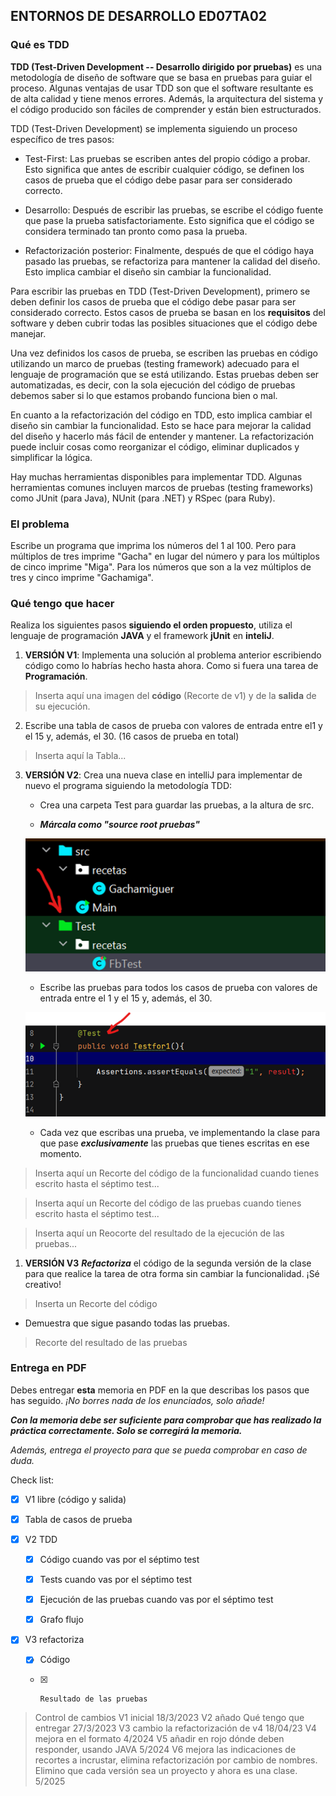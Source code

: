 ## ENTORNOS DE DESARROLLO ED07TA02

### Qué es TDD

**TDD (Test-Driven Development -- Desarrollo dirigido por pruebas)** es una metodología de diseño de software que se basa en pruebas para guiar el proceso. Algunas ventajas de usar TDD son que el software resultante es de alta calidad y tiene menos errores. Además, la arquitectura del sistema y el código producido son fáciles de comprender y están bien estructurados.

TDD (Test-Driven Development) se implementa siguiendo un proceso específico de tres pasos:

-   Test-First: Las pruebas se escriben antes del propio código a     probar. Esto significa que antes de escribir cualquier código, se definen los casos de prueba que el código debe pasar para ser considerado correcto.

-   Desarrollo: Después de escribir las pruebas, se escribe el código     fuente que pase la prueba satisfactoriamente. Esto significa que el código se considera terminado tan pronto como pasa la prueba.

-   Refactorización posterior: Finalmente, después de que el código haya pasado las pruebas, se refactoriza para mantener la calidad del diseño. Esto implica cambiar el diseño sin cambiar la funcionalidad.

Para escribir las pruebas en TDD (Test-Driven Development), primero se deben definir los casos de prueba que el código debe pasar para ser considerado correcto. Estos casos de prueba se basan en los **requisitos** del software y deben cubrir todas las posibles situaciones que el código debe manejar.

Una vez definidos los casos de prueba, se escriben las pruebas en código utilizando un marco de pruebas (testing framework) adecuado para el lenguaje de programación que se está utilizando. Estas pruebas deben ser automatizadas, es decir, con la sola ejecución del código de pruebas debemos saber si lo que estamos probando funciona bien o mal.

En cuanto a la refactorización del código en TDD, esto implica cambiar el diseño sin cambiar la funcionalidad. Esto se hace para mejorar la calidad del diseño y hacerlo más fácil de entender y mantener. La refactorización puede incluir cosas como reorganizar el código, eliminar duplicados y simplificar la lógica.

Hay muchas herramientas disponibles para implementar TDD. Algunas herramientas comunes incluyen marcos de pruebas (testing frameworks) como JUnit (para Java), NUnit (para .NET) y RSpec (para Ruby).

### El problema

Escribe un programa que imprima los números del 1 al 100. Pero para múltiplos de tres imprime "Gacha" en lugar del número y para los múltiplos de cinco imprime "Miga". Para los números que son a la vez múltiplos de tres y cinco imprime "Gachamiga".

### Qué tengo que hacer

Realiza los siguientes pasos **siguiendo el orden propuesto**, utiliza el lenguaje de programación **JAVA** y el framework **jUnit** en **inteliJ**.

1.  **VERSIÓN V1**: Implementa una solución al problema anterior escribiendo código como lo habrías hecho hasta ahora. Como si fuera una tarea de **Programación**.

> Inserta aquí una imagen del **código** (Recorte de v1) y de la **salida** de su ejecución.

2.  Escribe una tabla de casos de prueba con valores de entrada entre el1 y el 15 y, además, el 30. (16 casos de prueba en total)

> Inserta aquí la Tabla...

3.  **VERSIÓN V2**: Crea una nueva clase en intelliJ para implementar de nuevo el programa siguiendo la metodología TDD:

    * Crea una carpeta Test para guardar las pruebas, a la altura de src.

    * ***Márcala como "source root pruebas"***
    
    ![alt text](image.png)

    * Escribe las pruebas para todos los casos de prueba con valores de entrada entre el 1 y el 15 y, además, el 30.

    ![alt text](image-1.png)

    * Cada vez que escribas una prueba, ve implementando la clase para que pase ***exclusivamente*** las pruebas que tienes escritas en ese momento.

> Inserta aquí un Recorte del código de la funcionalidad cuando tienes escrito hasta el séptimo test...

> Inserta aquí un Recorte del código de las pruebas cuando tienes escrito hasta el séptimo test...

> Inserta aquí un Reocorte del resultado de la ejecución de las pruebas... 

1. **VERSIÓN V3** ***Refactoriza*** el código de la segunda versión de la clase para que realice la tarea de otra forma sin cambiar la funcionalidad. ¡Sé creativo!

> Inserta un Recorte del código

   * Demuestra que sigue pasando todas las pruebas.

> Recorte del resultado de las pruebas

### Entrega en PDF

Debes entregar **esta** memoria en PDF en la que describas los pasos que has seguido. *¡No borres nada de los enunciados, solo añade!*

***Con la memoria debe ser suficiente para comprobar que has realizado la práctica correctamente. Solo se corregirá la memoria.***

*Además, entrega el proyecto para que se pueda comprobar en caso de duda.*

Check list:

- [x]   V1 libre (código y salida)

- [x]   Tabla de casos de prueba

- [x]   V2 TDD

    - [x]   Código cuando vas por el séptimo test

    - [x]   Tests cuando vas por el séptimo test

    - [x]   Ejecución de las pruebas cuando vas por el séptimo test

    - [x]   Grafo flujo

- [x]   V3 refactoriza

    - [x]   Código
  
    - [x]	  Resultado de las pruebas


> Control de cambios
> V1 inicial 18/3/2023
> V2 añado Qué tengo que entregar 27/3/2023
> V3 cambio la refactorización de v4 18/04/23
> V4 mejora en el formato 4/2024
> V5 añadir en rojo dónde deben responder, usando JAVA 5/2024
> V6 mejora las indicaciones de recortes a incrustar, elimina
refactorización por cambio de nombres. Elimino que cada versión sea un proyecto y ahora es una clase. 5/2025